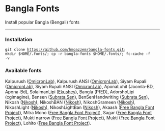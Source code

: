 # Bangla Fonts
Install popular Bangla (Bengali) fonts
***
### Installation
<code>git clone https://github.com/hmoazzem/bangla-fonts.git; mkdir $HOME/.fonts/; cp -r bangla-fonts $HOME/.fonts/; fc-cache -f -v</code><br>

### Available fonts
Kalpurush ([OmicronLab](http://www.omicronlab.com)), Kalpurush ANSI ([OmicronLab](http://www.omicronlab.com)), Siyam Rupali ([OmicronLab](http://www.omicronlab.com)), Siyam Rupali ANSI ([OmicronLab](http://www.omicronlab.com)), AponaLohit (Joomla-BD, Apona-Bd), SolaimanLipi ([Ekushey](http://ekushey.org/)), Bangla (PfED), AdorshoLipi (cgimagine), Bensen ([Subrata Sen](http://www.subratasen.com)), BenSenHandwriting ([Subrata Sen](http://www.subratasen.com)), Nikosh ([Nikosh](http://www.ecs.gov.bd/nikosh/news.php)), NikoshBAN ([Nikosh](http://www.ecs.gov.bd/nikosh/news.php)), NikoshGrameen ([Nikosh](http://www.ecs.gov.bd/nikosh/news.php)), NikoshLight ([Nikosh](http://www.ecs.gov.bd/nikosh/news.php)), NikoshLightBan ([Nikosh](http://www.ecs.gov.bd/nikosh/news.php)), Akaash ([Free Bangla Font Project](http://www.nongnu.org/freebangfont/)), Mitra Mono  ([Free Bangla Font Project](http://www.nongnu.org/freebangfont/)), Sagar ([Free Bangla Font Project](http://www.nongnu.org/freebangfont/)), Mukti narrow ([Free Bangla Font Project](http://www.nongnu.org/freebangfont/)), Mukti ([Free Bangla Font Project](http://www.nongnu.org/freebangfont/)), Lohito ([Free Bangla Font Project](http://www.nongnu.org/freebangfont/)).
